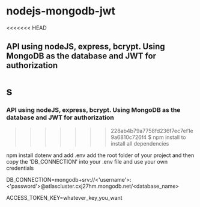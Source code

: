 # nodejs-mongodb-jwt
<<<<<<< HEAD
## API using nodeJS, express, bcrypt. Using MongoDB as the database and JWT for authorization
s
=======
### API using nodeJS, express, bcrypt. Using MongoDB as the database and JWT for authorization

>>>>>>> 228ab4b79a7758fd236f7ec7ef1e9a6810c726f4
$ npm install 
to install all dependencies

npm install dotenv and add .env add the root folder of your project
and then copy the 'DB_CONNECTION' into your .env file and use your own credentials

DB_CONNECTION=mongodb+srv://<'username'>:<'password'>@atlascluster.cxj27hm.mongodb.net/<database_name>

ACCESS_TOKEN_KEY=whatever_key_you_want
